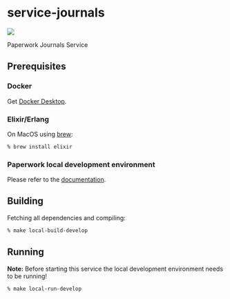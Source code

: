service-journals
================
[<img src="https://img.shields.io/docker/cloud/build/paperwork/service-journals.svg?style=for-the-badge"/>](https://hub.docker.com/r/paperwork/service-journals)

Paperwork Journals Service

## Prerequisites

### Docker

Get [Docker Desktop](https://www.docker.com/products/docker-desktop).

### Elixir/Erlang

On MacOS using [brew](https://brew.sh):

```bash
% brew install elixir
```

### Paperwork local development environment

Please refer to the [documentation](https://github.com/paperwork/paperwork/#local-development-environment).

## Building

Fetching all dependencies and compiling:

```bash
% make local-build-develop
```

## Running

**Note:** Before starting this service the local development environment needs to be running!

```bash
% make local-run-develop
```
